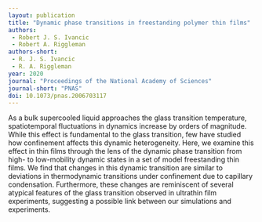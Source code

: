 ```yaml
---
layout: publication
title: "Dynamic phase transitions in freestanding polymer thin films" 
authors:
 - Robert J. S. Ivancic
 - Robert A. Riggleman
authors-short:
 - R. J. S. Ivancic
 - R. A. Riggleman
year: 2020
journal: "Proceedings of the National Academy of Sciences"
journal-short: "PNAS"
doi: 10.1073/pnas.2006703117 
---
```


As a bulk supercooled liquid approaches the glass transition temperature, spatiotemporal fluctuations in dynamics increase by orders of magnitude. While this effect is fundamental to the glass transition, few have studied how confinement affects this dynamic heterogeneity. Here, we examine this effect in thin films through the lens of the dynamic phase transition from high- to low-mobility dynamic states in a set of model freestanding thin films. We find that changes in this dynamic transition are similar to deviations in thermodynamic transitions under confinement due to capillary condensation. Furthermore, these changes are reminiscent of several atypical features of the glass transition observed in ultrathin film experiments, suggesting a possible link between our simulations and experiments.

